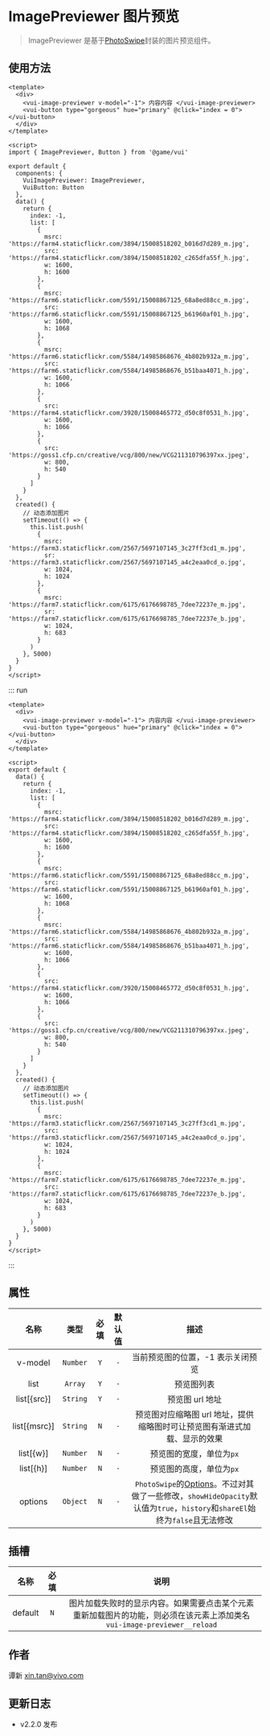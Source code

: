 # ImagePreviewer 图片预览

> ImagePreviewer 是基于[PhotoSwipe](https://photoswipe.com/)封装的图片预览组件。

## 使用方法

```vue
<template>
  <div>
    <vui-image-previewer v-model="-1"> 内容内容 </vui-image-previewer>
    <vui-button type="gorgeous" hue="primary" @click="index = 0"></vui-button>
  </div>
</template>

<script>
import { ImagePreviewer, Button } from '@game/vui'

export default {
  components: {
    VuiImagePreviewer: ImagePreviewer,
    VuiButton: Button
  },
  data() {
    return {
      index: -1,
      list: [
        {
          msrc: 'https://farm4.staticflickr.com/3894/15008518202_b016d7d289_m.jpg',
          src: 'https://farm4.staticflickr.com/3894/15008518202_c265dfa55f_h.jpg',
          w: 1600,
          h: 1600
        },
        {
          msrc: 'https://farm6.staticflickr.com/5591/15008867125_68a8ed88cc_m.jpg',
          src: 'https://farm6.staticflickr.com/5591/15008867125_b61960af01_h.jpg',
          w: 1600,
          h: 1068
        },
        {
          msrc: 'https://farm6.staticflickr.com/5584/14985868676_4b802b932a_m.jpg',
          src: 'https://farm6.staticflickr.com/5584/14985868676_b51baa4071_h.jpg',
          w: 1600,
          h: 1066
        },
        {
          src: 'https://farm4.staticflickr.com/3920/15008465772_d50c8f0531_h.jpg',
          w: 1600,
          h: 1066
        },
        {
          src: 'https://goss1.cfp.cn/creative/vcg/800/new/VCG211310796397xx.jpeg',
          w: 800,
          h: 540
        }
      ]
    }
  },
  created() {
    // 动态添加图片
    setTimeout(() => {
      this.list.push(
        {
          msrc: 'https://farm3.staticflickr.com/2567/5697107145_3c27ff3cd1_m.jpg',
          sr: 'https://farm3.staticflickr.com/2567/5697107145_a4c2eaa0cd_o.jpg',
          w: 1024,
          h: 1024
        },
        {
          msrc: 'https://farm7.staticflickr.com/6175/6176698785_7dee72237e_m.jpg',
          sr: 'https://farm7.staticflickr.com/6175/6176698785_7dee72237e_b.jpg',
          w: 1024,
          h: 683
        }
      )
    }, 5000)
  }
}
</script>
```

::: run

```vue
<template>
  <div>
    <vui-image-previewer v-model="-1"> 内容内容 </vui-image-previewer>
    <vui-button type="gorgeous" hue="primary" @click="index = 0"></vui-button>
  </div>
</template>

<script>
export default {
  data() {
    return {
      index: -1,
      list: [
        {
          msrc: 'https://farm4.staticflickr.com/3894/15008518202_b016d7d289_m.jpg',
          src: 'https://farm4.staticflickr.com/3894/15008518202_c265dfa55f_h.jpg',
          w: 1600,
          h: 1600
        },
        {
          msrc: 'https://farm6.staticflickr.com/5591/15008867125_68a8ed88cc_m.jpg',
          src: 'https://farm6.staticflickr.com/5591/15008867125_b61960af01_h.jpg',
          w: 1600,
          h: 1068
        },
        {
          msrc: 'https://farm6.staticflickr.com/5584/14985868676_4b802b932a_m.jpg',
          src: 'https://farm6.staticflickr.com/5584/14985868676_b51baa4071_h.jpg',
          w: 1600,
          h: 1066
        },
        {
          src: 'https://farm4.staticflickr.com/3920/15008465772_d50c8f0531_h.jpg',
          w: 1600,
          h: 1066
        },
        {
          src: 'https://goss1.cfp.cn/creative/vcg/800/new/VCG211310796397xx.jpeg',
          w: 800,
          h: 540
        }
      ]
    }
  },
  created() {
    // 动态添加图片
    setTimeout(() => {
      this.list.push(
        {
          msrc: 'https://farm3.staticflickr.com/2567/5697107145_3c27ff3cd1_m.jpg',
          src: 'https://farm3.staticflickr.com/2567/5697107145_a4c2eaa0cd_o.jpg',
          w: 1024,
          h: 1024
        },
        {
          msrc: 'https://farm7.staticflickr.com/6175/6176698785_7dee72237e_m.jpg',
          src: 'https://farm7.staticflickr.com/6175/6176698785_7dee72237e_b.jpg',
          w: 1024,
          h: 683
        }
      )
    }, 5000)
  }
}
</script>
```

:::

## 属性

|     名称     |   类型   | 必填 | 默认值 |                                                                                      描述                                                                                      |
| :----------: | :------: | :--: | :----: | :----------------------------------------------------------------------------------------------------------------------------------------------------------------------------: |
|   v-model    | `Number` | `Y`  |  `-`   |                                                                       当前预览图的位置，-1 表示关闭预览                                                                        |
|     list     | `Array`  | `Y`  |  `-`   |                                                                                   预览图列表                                                                                   |
| list[{src}]  | `String` | `Y`  |  `-`   |                                                                                预览图 url 地址                                                                                 |
| list[{msrc}] | `String` | `N`  |  `-`   |                                                   预览图对应缩略图 url 地址，提供缩略图时可让预览图有渐进式加载、显示的效果                                                    |
|  list[{w}]   | `Number` | `N`  |  `-`   |                                                                            预览图的宽度，单位为`px`                                                                            |
|  list[{h}]   | `Number` | `N`  |  `-`   |                                                                            预览图的高度，单位为`px`                                                                            |
|   options    | `Object` | `N`  |  `-`   | `PhotoSwipe`的[Options](https://photoswipe.com/documentation/options.html)。不过对其做了一些修改，`showHideOpacity`默认值为`true`，`history`和`shareEl`始终为`false`且无法修改 |

## 插槽

|  名称   | 必填 |                                                          说明                                                           |
| :-----: | :--: | :---------------------------------------------------------------------------------------------------------------------: |
| default | `N`  | 图片加载失败时的显示内容。如果需要点击某个元素重新加载图片的功能，则必须在该元素上添加类名`vui-image-previewer__reload` |

## 作者

谭新 <xin.tan@vivo.com>

## 更新日志

- v2.2.0 发布
